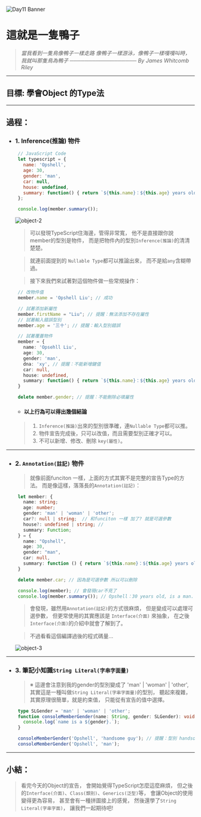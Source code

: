 ![Day11 Banner](https://ithelp.ithome.com.tw/upload/images/20220911/20109918UMfK32zePF.jpg)

# 這就是一隻鴨子
  > *當我看到一隻鳥像鴨子一樣走路*
  > *像鴨子一樣游泳，像鴨子一樣嘎嘎叫時，*
  > *我就叫那隻鳥為鴨子*
  > *────────────────── By James Whitcomb Riley*

---
## 目標: 學會Object 的Type法

---
## 過程：
- ### 1. Inference(推論) 物件
   ```javascript
    // JavaScript Code
    let typescript = {
      name: 'Opshell',
      age: 30,
      gender: 'man',
      car: null,
      house: undefined,
      summary: function() { return `${this.name}：${this.age} years old, is a ${this.name}.`; }
    };

    console.log(member.summary());
   ```
   ![object-2](https://ithelp.ithome.com.tw/upload/images/20220911/201099183qOEVmLQTg.png)

   > 可以發現TypeScript住海邊，管得非常寬，
   > 他不是直接跟你說 member的型別是物件，
   > 而是把物件內的型別`Inference(推論)`的清清楚楚。

   > 就連前面提到的 `Nullable Type`都可以推論出來，
   > 而不是給`any`含糊帶過。

   > 接下來我們來試著對這個物件做一些常規操作：
   ```typescript
    // 改物件值
    member.name = 'Opshell Liu'; // 成功

    // 試著添加新屬性
    member.firstName = "Liu"; // 提醒：無法添加不存在屬性
    // 試著輸入錯誤型別
    member.age = '三十'; // 提醒：輸入型別錯誤

    // 試著覆蓋物件
    member = {
      name: 'Opsehll Liu',
      age: 30,
      gender: 'man',
      dna: 'xy', // 提醒：不能新增鍵值
      car: null,
      house: undefined,
      summary: function() { return `${this.name}：${this.age} years old, is a ${this.gender}.`; }
    }

    delete member.gender; // 提醒：不能刪除必填屬性
   ```
   - #### 以上行為可以得出幾個結論
   > 1. `Inference(推論)`出來的型別很準確，連`Nullable Type`都可以推。
   > 2. 物件宣告完成後，只可以改值，而且需要型別正確才可以。
   > 3. 不可以新增、修改、刪除 `key(屬性)`。

---
- ### 2. `Annotation(註記)` 物件
   > 就像前面funciton 一樣，上面的方式其實不是完整的宣告Type的方法。
   > 而是像這樣，落落長的`Annotation(註記)`：
   ```typescript
    let member: {
      name: string;
      age: number;
      gender: 'man' | 'woman' | 'other';
      car?: null | string;  // 和funciton 一樣 加了? 就是可選參數
      house?: undefined | string; //
      summary: Function;
    } = {
      name: "Opshell",
      age: 30,
      gender: "man",
      car: null,
      summary: function () { return `${this.name}：${this.age} years old, is a ${this.gender}.`; }
    }

    delete member.car; // 因為是可選參數 所以可以刪除

    console.log(member); // 會發現car不見了
    console.log(member.summary()); // Opshell：30 years old, is a man.
   ```
   > 會發現，雖然用`Annotation(註記)`的方式很麻煩，
   > 但是變成可以處理可選參數，
   > 但更常使用的其實應該是 `Interface(介面)` 來抽象，
   > 在之後`Interface(介面)`的介紹中就會了解到了。

   > 不過看看這個編譯過後的程式碼量...

   ![object-3](https://ithelp.ithome.com.tw/upload/images/20220911/20109918NNrjX9mMXc.png)

---
- ### 3. 筆記小知識`String Literal(字串字面量)`
   > ※  這邊會注意到我的gender的型別變成了 'man' | 'woman' | 'other',
   >     其實這是一種叫做`String Literal(字串字面量)`的型別，
   >     聽起來複雜，其實原理很簡單，就是約束值，
   >     只能從有宣告的值中選擇。
   ```typescript
    type SLGender = 'man' | 'woman' | 'other';
    function consoleMemberGender(name: String, gender: SLGender): void {
      console.log(`name is a ${gender}.`);
    }

    consoleMemberGender('Opshell', 'handsome guy'); // 提醒：型別 handsome guy 不可指派給 SLGender 型別的參數
    consoleMemberGender('Opshell', 'man');
   ```

---
## 小結：
   > 看完今天的Object的宣告，
   > 會開始覺得TypeScript怎麼這麼麻煩，
   > 但之後的`Interface(介面)`、`Class(類別)`、`Generics(泛型)`等，
   > 會讓Object的使用變得更為容易，
   > 甚至會有一種拼圖接上的感覺，
   > 然後還學了`String Literal(字串字面)`，
   > 讓我們一起期待吧!

